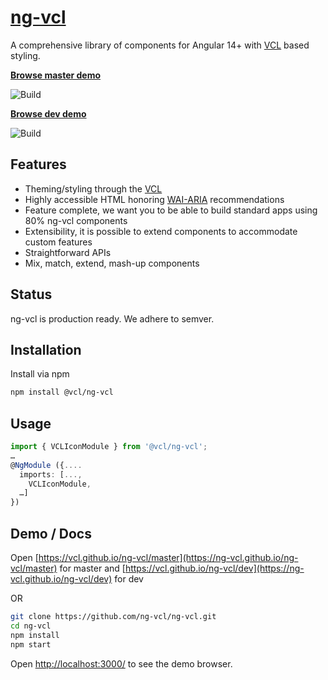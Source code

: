 # [ng-vcl](https://vcl.github.io/ng-vcl/master/)

A comprehensive library of components for Angular 14+ with [VCL](http://vcl.github.io/) based styling.

**[Browse master demo](https://vcl.github.io/ng-vcl/master)**

![Build](https://github.com/vcl/ng-vcl/workflows/Build/badge.svg?branch=master)

**[Browse dev demo](https://vcl.github.io/ng-vcl/dev)**

![Build](https://github.com/vcl/ng-vcl/workflows/Build/badge.svg?branch=dev)

## Features

- Theming/styling through the [VCL](http://vcl.github.io/)
- Highly accessible HTML honoring [WAI-ARIA](https://www.w3.org/WAI/intro/aria) recommendations
- Feature complete, we want you to be able to build standard apps using 80% ng-vcl components
- Extensibility, it is possible to extend components to accommodate custom features
- Straightforward APIs
- Mix, match, extend, mash-up components

## Status

ng-vcl is production ready. We adhere to semver.

## Installation

Install via npm

```sh
npm install @vcl/ng-vcl
```

## Usage

```ts
import { VCLIconModule } from '@vcl/ng-vcl';
…
@NgModule ({....
  imports: [...,
    VCLIconModule,
  …]
})
```

## Demo / Docs

Open [https://vcl.github.io/ng-vcl/master](https://ng-vcl.github.io/ng-vcl/master) for master
and [https://vcl.github.io/ng-vcl/dev](https://ng-vcl.github.io/ng-vcl/dev) for dev

OR

```sh
git clone https://github.com/ng-vcl/ng-vcl.git
cd ng-vcl
npm install
npm start
```

Open [http://localhost:3000/](http://localhost:3000/) to see the demo browser.
